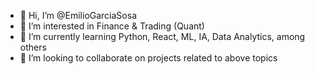 - 👋 Hi, I’m @EmilioGarciaSosa
- 👀 I’m interested in Finance & Trading (Quant)
- 🌱 I’m currently learning Python, React, ML, IA, Data Analytics, among others
- 💞️ I’m looking to collaborate on projects related to above topics

<!---
EmilioGarciaSosa/EmilioGarciaSosa is a ✨ special ✨ repository because its `README.md` (this file) appears on your GitHub profile.
You can click the Preview link to take a look at your changes.
--->
